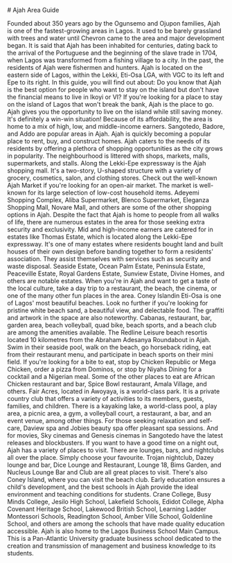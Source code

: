 \# Ajah Area Guide

Founded about 350 years ago by the Ogunsemo and Ojupon families, Ajah is one of the fastest\-growing areas in Lagos. It used to be barely grassland with trees and water until Chevron came to the area and major development began. It is said that Ajah has been inhabited for centuries, dating back to the arrival of the Portuguese and the beginning of the slave trade in 1704, when Lagos was transformed from a fishing village to a city. In the past, the residents of Ajah were fishermen and hunters. Ajah is located on the eastern side of Lagos, within the Lekki, Eti\-Osa LGA, with VGC to its left and Epe to its right. In this guide, you will find out about: Do you know that Ajah is the best option for people who want to stay on the island but don't have the financial means to live in Ikoyi or VI? If you're looking for a place to stay on the island of Lagos that won't break the bank, Ajah is the place to go. Ajah gives you the opportunity to live on the island while still saving money. It's definitely a win\-win situation! Because of its affordability, the area is home to a mix of high, low, and middle\-income earners. Sangotedo, Badore, and Addo are popular areas in Ajah. Ajah is quickly becoming a popular place to rent, buy, and construct homes. Ajah caters to the needs of its residents by offering a plethora of shopping opportunities as the city grows in popularity. The neighbourhood is littered with shops, markets, malls, supermarkets, and stalls. Along the Lekki\-Epe expressway is the Ajah shopping mall. It's a two\-story, U\-shaped structure with a variety of grocery, cosmetics, salon, and clothing stores. Check out the well\-known Ajah Market if you're looking for an open\-air market. The market is well\-known for its large selection of low\-cost household items. Adeyemi Shopping Complex, Aliba Supermarket, Blenco Supermarket, Eleganza Shopping Mall, Novare Mall, and others are some of the other shopping options in Ajah. Despite the fact that Ajah is home to people from all walks of life, there are numerous estates in the area for those seeking extra security and exclusivity. Mid and high\-income earners are catered for in estates like Thomas Estate, which is located along the Lekki\-Epe expressway. It's one of many estates where residents bought land and built houses of their own design before banding together to form a residents' association. They assist themselves with services such as security and waste disposal. Seaside Estate, Ocean Palm Estate, Peninsula Estate, Peaceville Estate, Royal Gardens Estate, Sunview Estate, Divine Homes, and others are notable estates. When you're in Ajah and want to get a taste of the local culture, take a day trip to a restaurant, the beach, the cinema, or one of the many other fun places in the area. Coney Islandin Eti\-Osa is one of Lagos' most beautiful beaches. Look no further if you're looking for pristine white beach sand, a beautiful view, and delectable food. The graffiti and artwork in the space are also noteworthy. Cabanas, restaurant, bar, garden area, beach volleyball, quad bike, beach sports, and a beach club are among the amenities available. The Redline Leisure beach resortis located 10 kilometres from the Abraham Adesanya Roundabout in Ajah. Swim in their seaside pool, walk on the beach, go horseback riding, eat from their restaurant menu, and participate in beach sports on their mini field. If you're looking for a bite to eat, stop by Chicken Republic or Mega Chicken, order a pizza from Dominos, or stop by Niyahs Dining for a cocktail and a Nigerian meal. Some of the other places to eat are African Chicken restaurant and bar, Spice Bowl restaurant, Amala Village, and others. Fair Acres, located in Awoyaya, is a world\-class park. It is a private country club that offers a variety of activities to its members, guests, families, and children. There is a kayaking lake, a world\-class pool, a play area, a picnic area, a gym, a volleyball court, a restaurant, a bar, and an event venue, among other things. For those seeking relaxation and self\-care, Daview spa and Jobies beauty spa offer pleasant spa sessions. And for movies, Sky cinemas and Genesis cinemas in Sangotedo have the latest releases and blockbusters. If you want to have a good time on a night out, Ajah has a variety of places to visit. There are lounges, bars, and nightclubs all over the place. Simply choose your favourite. Trojan nightclub, Dazey lounge and bar, Dice Lounge and Restaurant, Lounge 18, Bims Garden, and Nucleus Lounge Bar and Club are all great places to visit. There's also Coney Island, where you can visit the beach club. Early education ensures a child's development, and the best schools in Ajah provide the ideal environment and teaching conditions for students. Crane College, Busy Minds College, Jesilo High School, Lakefield Schools, Edidot College, Alpha Covenant Heritage School, Lakewood British School, Learning Ladder Montessori Schools, Readington School, Amber Ville School, Goldenline School, and others are among the schools that have made quality education accessible. Ajah is also home to the Lagos Business School Main Campus. This is a Pan\-Atlantic University graduate business school dedicated to the creation and transmission of management and business knowledge to its students.